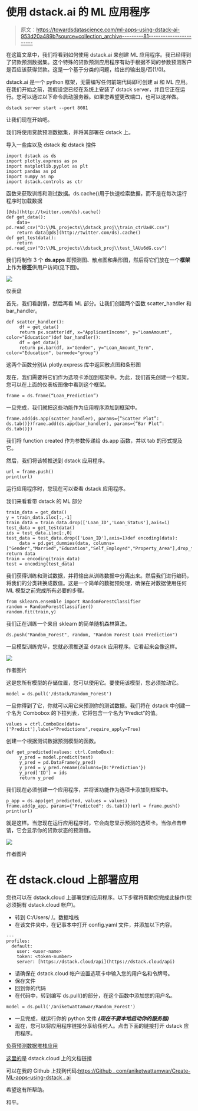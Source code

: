 # 使用 dstack.ai 的 ML 应用程序

> 原文：<https://towardsdatascience.com/ml-apps-using-dstack-ai-953d20a489b?source=collection_archive---------81----------------------->

在这篇文章中，我们将看到如何使用 dstack.ai 来创建 ML 应用程序。我已经得到了贷款预测数据集。这个特殊的贷款预测应用程序有助于根据不同的参数预测客户是否应该获得贷款。这是一个基于分类的问题，给出的输出是/否(1/0)。

dstack.ai 是一个 python 框架，无需编写任何前端代码即可创建 ai 和 ML 应用。在我们开始之前，我假设您已经在系统上安装了 dstack server，并且它正在运行。您可以通过以下命令启动服务器。如果您希望更改端口，也可以这样做。

```
dstack server start --port 8081
```

让我们现在开始吧。

我们将使用贷款预测数据集，并将其部署在 dstack 上。

导入一些库以及 dstack 和 dstack 控件

```
import dstack as ds
import plotly.express as px
import matplotlib.pyplot as plt
import pandas as pd
import numpy as np
import dstack.controls as ctr
```

函数来获取训练和测试数据。ds.cache()用于快速检索数据，而不是在每次运行程序时加载数据

```
[@ds](http://twitter.com/ds).cache()
def get_data():
    data= pd.read_csv("D:\\ML_projects\\dstack_proj\\train_ctrUa4K.csv")
    return data[@ds](http://twitter.com/ds).cache()
def get_testdata():
    return pd.read_csv("D:\\ML_projects\\dstack_proj\\test_lAUu6dG.csv")
```

我们将制作 3 个 **ds.apps** 即预测图、散点图和条形图，然后将它们放在一个**框架**上作为**标签**供用户访问(见下图)。

![](img/64da4ac0dbfdf2fce9fc74fe52a6169b.png)

仪表盘

首先，我们看剧情，然后再看 ML 部分。让我们创建两个函数 scatter_handler 和 bar_handler。

```
def scatter_handler():
     df = get_data()
     return px.scatter(df, x="ApplicantIncome", y="LoanAmount", color="Education")def bar_handler():
     df = get_data()
     return px.bar(df, x="Gender", y="Loan_Amount_Term",  color="Education", barmode="group")
```

这两个函数分别从 plotly.express 库中返回散点图和条形图

现在，我们需要将它们作为选项卡添加到框架中。为此，我们首先创建一个框架。您可以在上面的仪表板图像中看到这个框架。

```
frame = ds.frame(“Loan_Prediction”)
```

一旦完成，我们就把这些功能作为应用程序添加到框架中。

```
frame.add(ds.app(scatter_handler), params={“Scatter Plot”: ds.tab()})frame.add(ds.app(bar_handler), params={“Bar Plot”: ds.tab()})
```

我们将 function created 作为参数传递给 ds.app 函数，并以 tab 的形式提及它。

然后，我们将该帧推送到 dstack 应用程序。

```
url = frame.push()
print(url)
```

运行应用程序时，您现在可以查看 dstack 应用程序。

我们来看看带 dstack 的 ML 部分

```
train_data = get_data()
y = train_data.iloc[:,-1]
train_data = train_data.drop(['Loan_ID','Loan_Status'],axis=1)
test_data = get_testdata()
ids = test_data.iloc[:,0]
test_data = test_data.drop(['Loan_ID'],axis=1)def encoding(data):
     data = pd.get_dummies(data, columns=["Gender","Married","Education","Self_Employed","Property_Area"],drop_first=True) return data
train = encoding(train_data)
test = encoding(test_data)
```

我们获得训练和测试数据，并将输出从训练数据中分离出来。然后我们进行编码，将我们的分类转换成数值。这是一个简单的数据预处理，确保在对数据使用任何 ML 模型之前完成所有必要的步骤。

```
from sklearn.ensemble import RandomForestClassifier
random = RandomForestClassifier()
random.fit(train,y)
```

我们正在训练一个来自 sklearn 的简单随机森林算法。

```
ds.push("Random_Forest", random, "Random Forest Loan Prediction")
```

一旦模型训练完毕，您就必须推送至 dstack 应用程序。它看起来会像这样。

![](img/30da7b4f0f4b28cd5664e34206559a2e.png)

作者图片

这是您所有模型的存储位置，您可以使用它。要使用该模型，您必须拉动它。

```
model = ds.pull('/dstack/Random_Forest')
```

一旦你得到了它，你就可以用它来预测你的测试数据。我们将在 dstack 中创建一个名为 Combobox 的下拉列表，它将包含一个名为“Predict”的值。

```
values = ctrl.ComboBox(data=['Predict'],label="Predictions",require_apply=True)
```

创建一个根据测试数据预测模型的函数。

```
def get_predicted(values: ctrl.ComboBox):
     y_pred = model.predict(test)
     y_pred = pd.DataFrame(y_pred)
     y_pred = y_pred.rename(columns={0:'Prediction'})
     y_pred['ID'] = ids
     return y_pred
```

我们现在必须创建一个应用程序，并将该功能作为选项卡添加到框架中。

```
p_app = ds.app(get_predicted, values = values)
frame.add(p_app, params={"Predicted": ds.tab()})url = frame.push()
print(url)
```

就是这样。当您现在运行应用程序时，它会向您显示预测的选项卡。当你点击申请，它会显示你的贷款状态的预测值。

![](img/61f6b35b048ce467ac8e6409a97248f2.png)

作者图片

# 在 dstack.cloud 上部署应用

您也可以在 dstack.cloud 上部署您的应用程序。以下步骤将帮助您完成此操作(您必须拥有 dstack.cloud 帐户)。

*   转到 C:/Users/ <your-account>/。数据堆栈</your-account>
*   在该文件夹中，在记事本中打开 config.yaml 文件，并添加以下内容。

```
---
profiles:
  default:
    user: <user-name>
    token: <token-number>
    server: [https://dstack.cloud/api](https://dstack.cloud/api)
```

*   请确保在 dstack.cloud 帐户设置选项卡中输入您的用户名和令牌号。
*   保存文件
*   回到你的代码
*   在代码中，转到编写 ds.pull()的部分，在这个函数中添加您的用户名。

```
model = ds.pull('/aniketwattamwar/Random_Forest')
```

*   一旦完成，就运行你的 python 文件 ***(现在不要本地启动你的服务器)***
*   现在，您可以将应用程序链接分享给任何人。点击下面的链接打开 dstack 应用程序。

[负荷预测数据堆栈应用](https://dstack.cloud/aniketwattamwar/Loan_Prediction)

[这里的](https://docs.dstack.ai/concepts/sharing)是 dstack.cloud 上的文档链接

可以在我的 Github 上找到代码:[https://Github . com/aniketwattamwar/Create-ML-apps-using-dstack . ai](https://github.com/aniketwattamwar/Create-ML-apps-using-dstack.ai)

希望这有所帮助。

和平。
